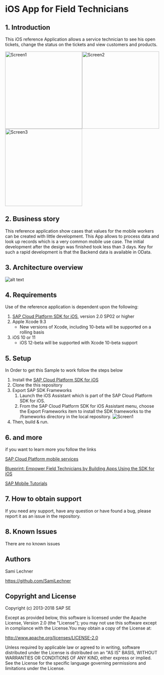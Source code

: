 # iOS App for Field Technicians
## 1. Introduction
This iOS reference Application allows a service technician to see his open tickets, change the status on the tickets and view customers and products.

<img width="250" alt="Screen1" src="https://user-images.githubusercontent.com/28980634/45613988-4910c100-ba68-11e8-8a4a-941663e34bdf.png"><img width="250" alt="Screen2" src="https://user-images.githubusercontent.com/28980634/45613994-4ca44800-ba68-11e8-8f78-549031fe55b6.png"><img width="250" alt="Screen3" src="https://user-images.githubusercontent.com/28980634/45614004-562db000-ba68-11e8-94de-99ad846855fc.png">


## 2. Business story
This reference application show cases that values for the mobile workers can be created with little development. This App allows to process data and look up records which is a very common mobile use case. The initial development after the design was finished took less than 3 days. Key for such a rapid development is that the Backend data is available in OData.

## 3. Architecture overview 
![alt text](https://cloudplatform.sap.com/content/dam/website/skywalker/en_us/Blueprints/09_OnePager_Mobile_iOSSDK.jpg "Architecture Overview")


## 4. Requirements
Use of the reference application is dependent upon the following:

 1. [SAP Cloud Platform SDK for iOS](https://www.sap.com/developer/trials-downloads/additional-downloads/sap-cloud-platform-sdk-for-ios-14485.html), version 2.0 SP02 or higher
 2. Apple Xcode 9.3
     - New versions of Xcode, including 10-beta will be supported on a rolling basis
 3. iOS 10 or 11
     - iOS 12-beta will be supported with Xcode 10-beta support

## 5. Setup
In Order to get this Sample to work follow the steps below  
1. Install the [SAP Cloud Platform SDK for iOS](https://www.sap.com/developer/tutorial-navigator/mobile-interactive-tutorials/sdk-tools/ios-assistant/basic.html)
2. Clone the this repository 
3. Export SAP SDK Frameworks   
    1. Launch the iOS Assistant which is part of the SAP Cloud Platform SDK for iOS.
    2. From the SAP Cloud Platform SDK for iOS Assistant menu, choose the Export Frameworks item to install the SDK frameworks to the /frameworks directory in the local repository. <img alt="Screen1" src="https://user-images.githubusercontent.com/28980634/45614263-377be900-ba69-11e8-9c83-eaa6c11aced1.png">
4. Then, build & run.

## 6. and more

if you want to learn more you follow the links

[SAP Cloud Platform mobile services](https://www.sap.com/developer/topics/mobile.html)

[Blueprint: Empower Field Technicians by Building Apps Using the SDK for iOS](https://cloudplatform.sap.com/scenarios/usecases/sdk-ios.html)

[SAP Mobile Tutorials](https://www.sap.com/developer/tutorial-navigator/mobile-interactive-tutorials.html)

## 7. How to obtain support
If you need any support, have any question or have found a bug, please report it as an issue in the repository.

## 8. Known Issues
There are no known issues


## Authors
Sami Lechner

https://github.com/SamiLechner

## Copyright and License
Copyright (c) 2013-2018 SAP SE

Except as provided below, this software is licensed under the Apache License, Version 2.0 (the "License"); you may not use this software except in compliance with the License.You may obtain a copy of the License at:

http://www.apache.org/licenses/LICENSE-2.0

Unless required by applicable law or agreed to in writing, software distributed under the License is distributed on an "AS IS" BASIS, WITHOUT WARRANTIES OR CONDITIONS OF ANY KIND, either express or implied. See the License for the specific language governing permissions and limitations under the License.
